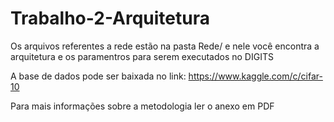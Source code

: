 # Trabalho-2-Arquitetura
Os arquivos referentes a rede estão na pasta Rede/ e nele você encontra a arquitetura 
e os paramentros para serem executados no DIGITS

A base de dados pode ser baixada no link: https://www.kaggle.com/c/cifar-10

Para mais informações sobre a metodologia ler o anexo em PDF
